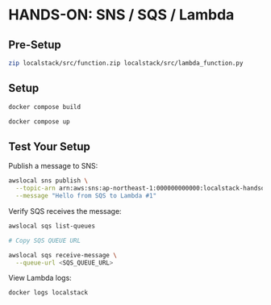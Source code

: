 # HANDS-ON: SNS / SQS / Lambda

## Pre-Setup

```sh
zip localstack/src/function.zip localstack/src/lambda_function.py
```

## Setup

```sh
docker compose build

docker compose up
```

## Test Your Setup

Publish a message to SNS:

```sh
awslocal sns publish \
  --topic-arn arn:aws:sns:ap-northeast-1:000000000000:localstack-handson \
  --message "Hello from SQS to Lambda #1"
```

Verify SQS receives the message:

```sh
awslocal sqs list-queues

# Copy SQS QUEUE URL

awslocal sqs receive-message \
  --queue-url <SQS_QUEUE_URL>
```

View Lambda logs:

```sh
docker logs localstack
```
